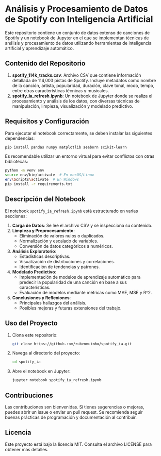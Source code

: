 # Análisis y Procesamiento de Datos de Spotify con Inteligencia Artificial

Este repositorio contiene un conjunto de datos extenso de canciones de Spotify y un notebook de Jupyter en el que se implementan técnicas de análisis y procesamiento de datos utilizando herramientas de inteligencia artificial y aprendizaje automático.

## Contenido del Repositorio

1. **spotify_114k_tracks.csv**: Archivo CSV que contiene información detallada de 114,000 pistas de Spotify. Incluye metadatos como nombre de la canción, artista, popularidad, duración, clave tonal, modo, tempo, entre otras características técnicas y musicales.
2. **spotify_ia_refresh.ipynb**: Un notebook de Jupyter donde se realiza el procesamiento y análisis de los datos, con diversas técnicas de manipulación, limpieza, visualización y modelado predictivo.

## Requisitos y Configuración

Para ejecutar el notebook correctamente, se deben instalar las siguientes dependencias:

```bash
pip install pandas numpy matplotlib seaborn scikit-learn
```

Es recomendable utilizar un entorno virtual para evitar conflictos con otras bibliotecas:

```bash
python -m venv env
source env/bin/activate  # En macOS/Linux
env\Scripts\activate  # En Windows
pip install -r requirements.txt
```

## Descripción del Notebook

El notebook `spotify_ia_refresh.ipynb` está estructurado en varias secciones:

1. **Carga de Datos**: Se lee el archivo CSV y se inspecciona su contenido.
2. **Limpieza y Preprocesamiento**:
   - Eliminación de valores nulos o duplicados.
   - Normalización y escalado de variables.
   - Conversión de datos categóricos a numéricos.
3. **Análisis Exploratorio**:
   - Estadísticas descriptivas.
   - Visualización de distribuciones y correlaciones.
   - Identificación de tendencias y patrones.
4. **Modelado Predictivo**:
   - Implementación de modelos de aprendizaje automático para predecir la popularidad de una canción en base a sus características.
   - Evaluación de modelos mediante métricas como MAE, MSE y R^2.
5. **Conclusiones y Reflexiones**:
   - Principales hallazgos del análisis.
   - Posibles mejoras y futuras extensiones del trabajo.

## Uso del Proyecto

1. Clona este repositorio:
   ```bash
   git clone https://github.com/rubenmuinho/spotify_ia.git
   ```
2. Navega al directorio del proyecto:
   ```bash
   cd spotify_ia
   ```
3. Abre el notebook en Jupyter:
   ```bash
   jupyter notebook spotify_ia_refresh.ipynb
   ```

## Contribuciones

Las contribuciones son bienvenidas. Si tienes sugerencias o mejoras, puedes abrir un issue o enviar un pull request. Se recomienda seguir buenas prácticas de programación y documentación al contribuir.

## Licencia

Este proyecto está bajo la licencia MIT. Consulta el archivo LICENSE para obtener más detalles.
